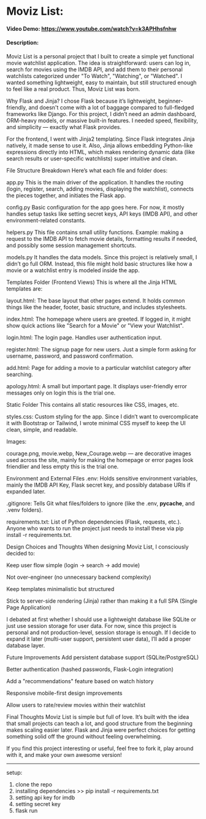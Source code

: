 # Moviz List:

#### Video Demo:  https://www.youtube.com/watch?v=k3APHhsfnhw

#### Description:

Moviz List is a personal project that I built to create a simple yet functional movie watchlist application.
The idea is straightforward: users can log in, search for movies using the IMDB API, and add them to their personal watchlists categorized under "To Watch", "Watching", or "Watched".
I wanted something lightweight, easy to maintain, but still structured enough to feel like a real product.
Thus, Moviz List was born.

Why Flask and Jinja?
I chose Flask because it’s lightweight, beginner-friendly, and doesn't come with a lot of baggage compared to full-fledged frameworks like Django.
For this project, I didn’t need an admin dashboard, ORM-heavy models, or massive built-in features. I needed speed, flexibility, and simplicity — exactly what Flask provides.

For the frontend, I went with Jinja2 templating.
Since Flask integrates Jinja natively, it made sense to use it.
Also, Jinja allows embedding Python-like expressions directly into HTML, which makes rendering dynamic data (like search results or user-specific watchlists) super intuitive and clean.

File Structure Breakdown
Here’s what each file and folder does:

app.py
This is the main driver of the application.
It handles the routing (login, register, search, adding movies, displaying the watchlist), connects the pieces together, and initiates the Flask app.

config.py
Basic configuration for the app goes here.
For now, it mostly handles setup tasks like setting secret keys, API keys (IMDB API), and other environment-related constants.

helpers.py
This file contains small utility functions.
Example: making a request to the IMDB API to fetch movie details, formatting results if needed, and possibly some session management shortcuts.

models.py
It handles the data models.
Since this project is relatively small, I didn’t go full ORM.
Instead, this file might hold basic structures like how a movie or a watchlist entry is modeled inside the app.

Templates Folder (Frontend Views)
This is where all the Jinja HTML templates are:

layout.html: The base layout that other pages extend.
It holds common things like the header, footer, basic structure, and includes stylesheets.

index.html: The homepage where users are greeted.
If logged in, it might show quick actions like "Search for a Movie" or "View your Watchlist".

login.html: The login page.
Handles user authentication input.

register.html: The signup page for new users.
Just a simple form asking for username, password, and password confirmation.

add.html: Page for adding a movie to a particular watchlist category after searching.

apology.html: A small but important page.
It displays user-friendly error messages only on login this is the trial one.

Static Folder
This contains all static resources like CSS, images, etc.

styles.css: Custom styling for the app.
Since I didn’t want to overcomplicate it with Bootstrap or Tailwind, I wrote minimal CSS myself to keep the UI clean, simple, and readable.

Images:

courage.png, movie.webp, New_Courage.webp — are decorative images used across the site, mainly for making the homepage or error pages look friendlier and less empty this is the trial one.

Environment and External Files
.env:
Holds sensitive environment variables, mainly the IMDB API Key, Flask secret key, and possibly database URIs if expanded later.

.gitignore:
Tells Git what files/folders to ignore (like the .env, __pycache__, and .venv folders).

requirements.txt:
List of Python dependencies (Flask, requests, etc.).
Anyone who wants to run the project just needs to install these via pip install -r requirements.txt.

Design Choices and Thoughts
When designing Moviz List, I consciously decided to:

Keep user flow simple (login -> search -> add movie)

Not over-engineer (no unnecessary backend complexity)

Keep templates minimalistic but structured


Stick to server-side rendering (Jinja) rather than making it a full SPA (Single Page Application)

I debated at first whether I should use a lightweight database like SQLite or just use session storage for user data.
For now, since this project is personal and not production-level, session storage is enough.
If I decide to expand it later (multi-user support, persistent user data), I’ll add a proper database layer.

Future Improvements
Add persistent database support (SQLite/PostgreSQL)

Better authentication (hashed passwords, Flask-Login integration)

Add a "recommendations" feature based on watch history

Responsive mobile-first design improvements

Allow users to rate/review movies within their watchlist

Final Thoughts
Moviz List is simple but full of love.
It’s built with the idea that small projects can teach a lot, and good structure from the beginning makes scaling easier later.
Flask and Jinja were perfect choices for getting something solid off the ground without feeling overwhelming.

If you find this project interesting or useful, feel free to fork it, play around with it, and make your own awesome version!




--------------------
setup:
1. clone the repo
2. installing dependencies >> pip install -r requirements.txt
3. setting api key for imdb 
4. setting secret key
5. flask run
